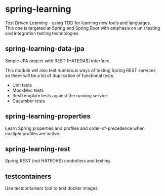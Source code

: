 # spring-learning

Test Driven Learning - using TDD for learning new tools and languages. This one is targeted at Spring and Spring Boot with emphasis on unit testing and integration testing technologies.

## spring-learning-data-jpa

Simple JPA project with REST (HATEOAS) interface.

This module will also test numerous ways of testing Spring REST services so there will be a lot of duplication of functional tests.
* Unit tests
* MockMvc tests
* RestTemplate tests against the running service
* Cucumber tests

## spring-learning-properties

Learn Spring properties and profiles and order-of-precedence when multiple profiles are active.

## spring-learning-rest

Spring REST (not HATEOAS) controllers and testing.

## testcontainers

Use testcontainers tool to test docker images.